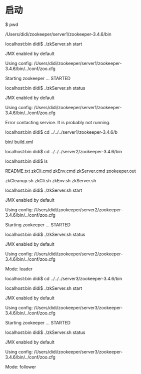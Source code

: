 # 启动

$ pwd

/Users/didi/zookeeper/server1/zookeeper-3.4.6/bin

localhost:bin didi$ ./zkServer.sh start

JMX enabled by default

Using config: /Users/didi/zookeeper/server1/zookeeper-3.4.6/bin/../conf/zoo.cfg

Starting zookeeper ... STARTED

localhost:bin didi$ ./zkServer.sh status

JMX enabled by default

Using config: /Users/didi/zookeeper/server1/zookeeper-3.4.6/bin/../conf/zoo.cfg

Error contacting service. It is probably not running.

localhost:bin didi$ cd ../../../server1/zookeeper-3.4.6/b

bin/       build.xml

localhost:bin didi$ cd ../../../server2/zookeeper-3.4.6/bin

localhost:bin didi$ ls

README.txt	zkCli.cmd	zkEnv.cmd	zkServer.cmd	zookeeper.out

zkCleanup.sh	zkCli.sh	zkEnv.sh	zkServer.sh

localhost:bin didi$ ./zkServer.sh start

JMX enabled by default

Using config: /Users/didi/zookeeper/server2/zookeeper-3.4.6/bin/../conf/zoo.cfg

Starting zookeeper ... STARTED

localhost:bin didi$ ./zkServer.sh status

JMX enabled by default

Using config: /Users/didi/zookeeper/server2/zookeeper-3.4.6/bin/../conf/zoo.cfg

Mode: leader

localhost:bin didi$ cd ../../../server3/zookeeper-3.4.6/bin

localhost:bin didi$ ./zkServer.sh start

JMX enabled by default

Using config: /Users/didi/zookeeper/server3/zookeeper-3.4.6/bin/../conf/zoo.cfg

Starting zookeeper ... STARTED

localhost:bin didi$ ./zkServer.sh status

JMX enabled by default

Using config: /Users/didi/zookeeper/server3/zookeeper-3.4.6/bin/../conf/zoo.cfg

Mode: follower

